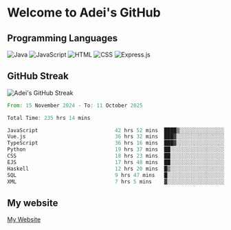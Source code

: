 # Welcome to Adei's GitHub

## Programming Languages
![Java](https://img.shields.io/badge/Java-007396?style=flat-square&logo=java&logoColor=white)
![JavaScript](https://img.shields.io/badge/JavaScript-F7DF1E?style=flat-square&logo=javascript&logoColor=black)
![HTML](https://img.shields.io/badge/HTML-E34F26?style=flat-square&logo=html5&logoColor=white)
![CSS](https://img.shields.io/badge/CSS-1572B6?style=flat-square&logo=css3&logoColor=white)
![Express.js](https://img.shields.io/badge/Express.js-000000?style=flat-square&logo=express&logoColor=white)


## GitHub Streak
![Adei's GitHub Streak](https://github-readme-streak-stats.herokuapp.com/?user=AdeiTamayo&hide_border=true)

<!--START_SECTION:waka-->

```rust
From: 15 November 2024 - To: 11 October 2025

Total Time: 235 hrs 14 mins

JavaScript                         42 hrs 52 mins  ████▒░░░░░░░░░░░░░░░░░░░░   17.99 %
Vue.js                             36 hrs 32 mins  ███▓░░░░░░░░░░░░░░░░░░░░░   15.33 %
TypeScript                         36 hrs 16 mins  ███▓░░░░░░░░░░░░░░░░░░░░░   15.22 %
Python                             19 hrs 37 mins  ██░░░░░░░░░░░░░░░░░░░░░░░   08.23 %
CSS                                18 hrs 23 mins  ██░░░░░░░░░░░░░░░░░░░░░░░   07.72 %
EJS                                17 hrs 48 mins  ██░░░░░░░░░░░░░░░░░░░░░░░   07.48 %
Haskell                            12 hrs 20 mins  █▒░░░░░░░░░░░░░░░░░░░░░░░   05.18 %
SQL                                9 hrs 47 mins   █░░░░░░░░░░░░░░░░░░░░░░░░   04.11 %
XML                                7 hrs 5 mins    ▓░░░░░░░░░░░░░░░░░░░░░░░░   02.98 %
```

<!--END_SECTION:waka-->

## My website
[My Website](https://adei.eus)


